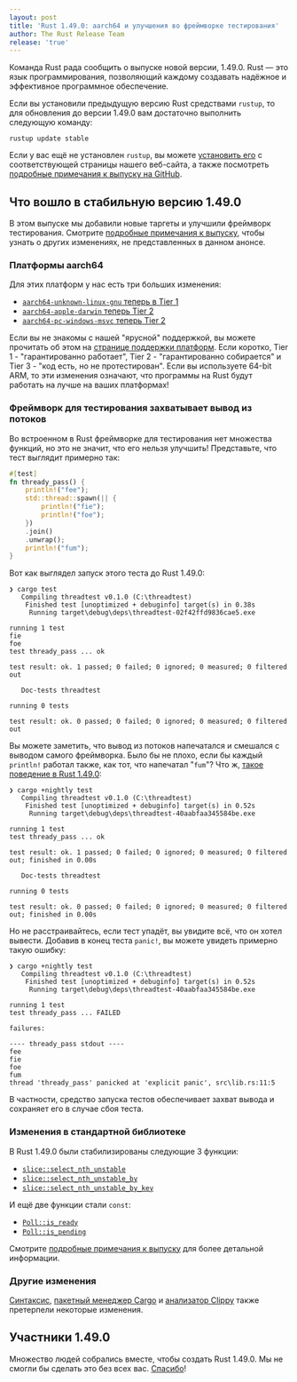 ```yaml
---
layout: post
title: 'Rust 1.49.0: aarch64 и улучшения во фреймворке тестирования'
author: The Rust Release Team
release: 'true'
---
```


Команда Rust рада сообщить о выпуске новой версии, 1.49.0. Rust — это язык программирования, позволяющий каждому создавать надёжное и эффективное программное обеспечение.

Если вы установили предыдущую версию Rust средствами `rustup`, то для обновления до версии 1.49.0 вам достаточно выполнить следующую команду:

```console
rustup update stable
```

Если у вас ещё не установлен `rustup`, вы можете [установить его] с соответствующей страницы нашего веб-сайта, а также посмотреть [подробные примечания к выпуску на GitHub].

## Что вошло в стабильную версию 1.49.0

В этом выпуске мы добавили новые таргеты и улучшили фреймворк тестирования. Смотрите [подробные примечания к выпуску](https://github.com/rust-lang/rust/blob/master/RELEASES.md#version-1490-2020-12-31), чтобы узнать о других изменениях, не представленных в данном анонсе.

### Платформы aarch64

Для этих платформ у нас есть три больших изменения:

- [`aarch64-unknown-linux-gnu` теперь в Tier 1](https://github.com/rust-lang/rust/pull/78228)
- [`aarch64-apple-darwin` теперь Tier 2](https://github.com/rust-lang/rust/pull/75991)
- [`aarch64-pc-windows-msvc` теперь Tier 2](https://github.com/rust-lang/rust/pull/75914)

Если вы не знакомы с нашей "ярусной" поддержкой, вы можете прочитать об этом на [странице поддержки платформ](https://doc.rust-lang.org/stable/rustc/platform-support.html). Если коротко, Tier 1 - "гарантированно работает", Tier 2 - "гарантированно собирается" и Tier 3 - "код есть, но не протестирован". Если вы используете 64-bit ARM, то эти изменения означают, что программы на Rust будут работать на лучше на ваших платформах!

### Фреймворк для тестирования захватывает вывод из потоков

Во встроенном в Rust фреймворке для тестирования нет множества функций, но это не значит, что его нельзя улучшить! Представьте, что тест выглядит примерно так:

```rust
#[test]
fn thready_pass() {
    println!("fee");
    std::thread::spawn(|| {
        println!("fie");
        println!("foe");
    })
    .join()
    .unwrap();
    println!("fum");
}
```

Вот как выглядел запуск этого теста до Rust 1.49.0:

```text
❯ cargo test
   Compiling threadtest v0.1.0 (C:\threadtest)
    Finished test [unoptimized + debuginfo] target(s) in 0.38s
     Running target\debug\deps\threadtest-02f42ffd9836cae5.exe

running 1 test
fie
foe
test thready_pass ... ok

test result: ok. 1 passed; 0 failed; 0 ignored; 0 measured; 0 filtered out

   Doc-tests threadtest

running 0 tests

test result: ok. 0 passed; 0 failed; 0 ignored; 0 measured; 0 filtered out
```

Вы можете заметить, что вывод из потоков напечатался и смешался с выводом самого фреймворка. Было бы не плохо, если бы каждый `println!` работал также, как тот, что напечатал "`fum`"? Что ж, [такое поведение в Rust 1.49.0](https://github.com/rust-lang/rust/pull/78227):

```text
❯ cargo +nightly test
   Compiling threadtest v0.1.0 (C:\threadtest)
    Finished test [unoptimized + debuginfo] target(s) in 0.52s
     Running target\debug\deps\threadtest-40aabfaa345584be.exe

running 1 test
test thready_pass ... ok

test result: ok. 1 passed; 0 failed; 0 ignored; 0 measured; 0 filtered out; finished in 0.00s

   Doc-tests threadtest

running 0 tests

test result: ok. 0 passed; 0 failed; 0 ignored; 0 measured; 0 filtered out; finished in 0.00s
```

Но не расстраивайтесь, если тест упадёт, вы увидите всё, что он хотел вывести. Добавив в конец теста `panic!`, вы можете увидеть примерно такую ошибку:

```text
❯ cargo +nightly test
   Compiling threadtest v0.1.0 (C:\threadtest)
    Finished test [unoptimized + debuginfo] target(s) in 0.52s
     Running target\debug\deps\threadtest-40aabfaa345584be.exe

running 1 test
test thready_pass ... FAILED

failures:

---- thready_pass stdout ----
fee
fie
foe
fum
thread 'thready_pass' panicked at 'explicit panic', src\lib.rs:11:5
```

В частности, средство запуска тестов обеспечивает захват вывода и сохраняет его в случае сбоя теста.

### Изменения в стандартной библиотеке

В Rust 1.49.0 были стабилизированы следующие 3 функции:

- [`slice::select_nth_unstable`]
- [`slice::select_nth_unstable_by`]
- [`slice::select_nth_unstable_by_key`]

И ещё две функции стали `const`:

- [`Poll::is_ready`]
- [`Poll::is_pending`]

Смотрите [подробные примечания к выпуску](https://github.com/rust-lang/rust/blob/master/RELEASES.md#version-1490-2020-12-31) для более детальной информации.

### Другие изменения

[Синтаксис](https://github.com/rust-lang/rust/blob/master/RELEASES.md#version-1490-2020-12-31), [пакетный менеджер Cargo] и [анализатор Clippy] также претерпели некоторые изменения.

## Участники 1.49.0

Множество людей собрались вместе, чтобы создать Rust 1.49.0. Мы не смогли бы сделать это без всех вас. [Спасибо](https://thanks.rust-lang.org/rust/1.49.0/)!


[установить его]: https://www.rust-lang.org/install.html
[подробные примечания к выпуску на GitHub]: https://github.com/rust-lang/rust/blob/master/RELEASES.md#version-1490-2020-12-31
[`slice::select_nth_unstable`]: https://doc.rust-lang.org/nightly/std/primitive.slice.html#method.select_nth_unstable
[`slice::select_nth_unstable_by`]: https://doc.rust-lang.org/nightly/std/primitive.slice.html#method.select_nth_unstable_by
[`slice::select_nth_unstable_by_key`]: https://doc.rust-lang.org/nightly/std/primitive.slice.html#method.select_nth_unstable_by_key
[`Poll::is_ready`]: https://doc.rust-lang.org/stable/std/task/enum.Poll.html#method.is_ready
[`Poll::is_pending`]: https://doc.rust-lang.org/stable/std/task/enum.Poll.html#method.is_pending
[пакетный менеджер Cargo]: https://github.com/rust-lang/cargo/blob/master/CHANGELOG.md#cargo-149-2020-12-31
[анализатор Clippy]: https://github.com/rust-lang/rust-clippy/blob/master/CHANGELOG.md#rust-149
